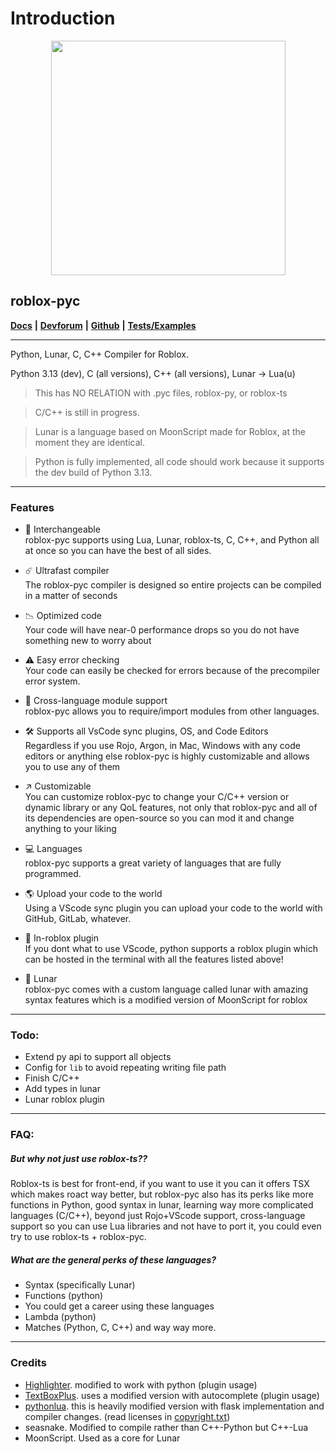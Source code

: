 # Introduction

<div align="center">

<figure><img src=".gitbook/assets/Screenshot 2023-07-10 at 12.06.03 AM.png" alt="" width="375"><figcaption></figcaption></figure>

</div>

## roblox-pyc

[**Docs**](https://robloxpyc.gitbook.io/roblox-pyc) **|** [**Devforum**](https://devforum.roblox.com/t/roblox-py-python-luau/2457105?u=dev98799) **|** [**Github**](https://github.com/AsynchronousAI/roblox.pyc) **|** [**Tests/Examples**](https://github.com/AsynchronousAI/roblox.py/tree/main/test)

***

Python, Lunar, C, C++ Compiler for Roblox.

Python 3.13 (dev), C (all versions), C++ (all versions), Lunar -> Lua(u)

> This has NO RELATION with .pyc files, roblox-py, or roblox-ts

> C/C++ is still in progress.

> Lunar is a language based on MoonScript made for Roblox, at the moment they are identical.

> Python is fully implemented, all code should work because it supports the dev build of Python 3.13.

***
### Features
- 🔄 Interchangeable </br>
    roblox-pyc supports using Lua, Lunar, roblox-ts, C, C++, and Python all at once so you can have the best of all sides.
- ☄️ Ultrafast compiler </br>
    The roblox-pyc compiler is designed so entire projects can be compiled in a matter of seconds
  
- 📉 Optimized code </br>
  Your code will have near-0 performance drops so you do not have something new to worry about

- ⚠️ Easy error checking </br>
  Your code can easily be checked for errors because of the precompiler error system.
- 🧩 Cross-language module support </br>
  roblox-pyc allows you to require/import modules from other languages.
- 🛠️ Supports all VsCode sync plugins, OS, and Code Editors </br>
  Regardless if you use Rojo, Argon, in Mac, Windows with any code editors or anything else roblox-pyc is highly customizable and allows you to use any of them
- ↗️ Customizable </br>
  You can customize roblox-pyc to change your C/C++ version or dynamic library or any QoL features, not only that roblox-pyc and all of its dependencies are open-source so you can mod it and change anything to your liking
- 💻 Languages </br>
  roblox-pyc supports a great variety of languages that are fully programmed.
- 🌎 Upload your code to the world </br>
  Using a VScode sync plugin you can upload your code to the world with GitHub, GitLab, whatever.
- 📲  In-roblox plugin </br>
  If you dont what to use VScode, python supports a roblox plugin which can be hosted in the terminal with all the features listed above!
- 🌙 Lunar </br>
  roblox-pyc comes with a custom language called lunar with amazing syntax features which is a modified version of MoonScript for roblox

  
***
### Todo:
- Extend py api to support all objects
- Config for ``lib`` to avoid repeating writing file path
- Finish C/C++
- Add types in lunar
- Lunar roblox plugin
***
### FAQ:
##### But why not just use roblox-ts??
  Roblox-ts is best for front-end, if you want to use it you can it offers TSX which makes roact way better, but roblox-pyc also has its perks like more functions in Python, good syntax in lunar, learning way more complicated languages (C/C++), beyond just Rojo+VScode support, cross-language support so you can use Lua libraries and not have to port it, you could even try to use roblox-ts + roblox-pyc.
##### What are the general perks of these languages?
- Syntax (specifically Lunar)
- Functions (python)
- You could get a career using these languages
- Lambda (python)
- Matches (Python, C, C++)
  and way way more.
***
### Credits

* [Highlighter](https://github.com/boatbomber/Highlighter). modified to work with python (plugin usage)
* [TextBoxPlus](https://github.com/boatbomber/TextBoxPlus). uses a modified version with autocomplete (plugin usage)
* [pythonlua](https://github.com/dmitrii-eremin/python-lua). this is heavily modified version with flask implementation and compiler changes. (read licenses in [copyright.txt](COPYRIGHTS.txt))
* seasnake. Modified to compile rather than C++-Python but C++-Lua
* MoonScript. Used as a core for Lunar



